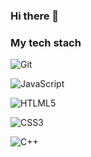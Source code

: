 ### Hi there 👋

<!--
**ChaeyoungPark1016/ChaeyoungPark1016** is a ✨ _special_ ✨ repository because its `README.md` (this file) appears on your GitHub profile.

Here are some ideas to get you started:

- 🔭 I’m currently working on ...
- 🌱 I’m currently learning ...
- 👯 I’m looking to collaborate on ...
- 🤔 I’m looking for help with ...
- 💬 Ask me about ...
- 📫 How to reach me: ...
- 😄 Pronouns: ...
- ⚡ Fun fact: ...
-->


<h3> My tech stach </h3>

![Git](https://img.shields.io/badge/-Git-black?style=for-the-badge&logo=git&logoColor=white)

![JavaScript](https://img.shields.io/badge/-javascript-yellow?style=for-the-badge&logo=git&logoColor=white)

![HTLML5](https://img.shields.io/badge/-HTML5-F05032?style=for-the-badge&logo=html5&logoColor=ffffff)

![CSS3](https://img.shields.io/badge/-CSS3-007ACC?style=for-the-badge&logo=css3&logoColor=ffffff)

![C++](https://img.shields.io/badge/-C++-46a2f1?style=for-the-badge&logo=c++&logoColor=ffffff)
